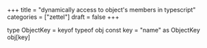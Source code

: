 +++
title = "dynamically access to object's members in typescript"
categories = ["zettel"]
draft = false
+++

type ObjectKey = keyof typeof obj
const key = "name" as ObjectKey
obj[key]
